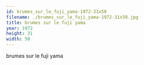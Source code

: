 ```yaml
---
id: brumes_sur_le_fuji_yama-1972-31x50
filename: ./brumes_sur_le_fuji_yama-1972-31x50.jpg
title: brumes sur le fuji yama
year: 1972
height: 31
width: 50
---
```


brumes sur le fuji yama
